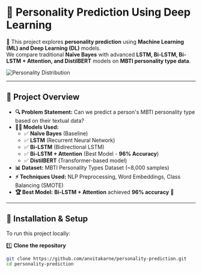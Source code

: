 # 🧠 Personality Prediction Using Deep Learning

🚀 This project explores **personality prediction** using **Machine Learning (ML) and Deep Learning (DL)** models.  
We compare traditional **Naïve Bayes** with advanced **LSTM, Bi-LSTM, Bi-LSTM + Attention, and DistilBERT** models on **MBTI personality type data**.

![Personality Distribution](figures/Personality_Distribution.png)

---

## 📌 **Project Overview**
- **🔍 Problem Statement:** Can we predict a person's MBTI personality type based on their textual data?
- **🧑‍💻 Models Used:**
  - ✅ **Naïve Bayes** (Baseline)
  - ✅ **LSTM** (Recurrent Neural Network)
  - ✅ **Bi-LSTM** (Bidirectional LSTM)
  - ✅ **Bi-LSTM + Attention** (Best Model - **96% Accuracy**)
  - ✅ **DistilBERT** (Transformer-based model)
- **📊 Dataset:** MBTI Personality Types Dataset (~8,000 samples)
- **⚡ Techniques Used:** NLP Preprocessing, Word Embeddings, Class Balancing (SMOTE)
- **🏆 Best Model:** **Bi-LSTM + Attention** achieved **96% accuracy** 🎯

---

## 🚀 **Installation & Setup**
To run this project locally:

1️⃣ **Clone the repository**  
```bash
git clone https://github.com/anvitakarne/personality-prediction.git
cd personality-prediction
